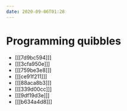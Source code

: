 ```yaml
---
date: 2020-09-06T01:28
---
```


# Programming quibbles

* [[[7d9bc594]]]
* [[[3cfa950e]]]
* [[[759be3e8]]]
* [[[ce91f211]]]
* [[[88aca8b3]]]
* [[[339d00cc]]]
* [[[9df19d3e]]]
* [[[b634a4d8]]]
